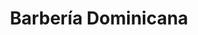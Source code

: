 ---
title: "Barbería Dominicana"
url: /ciudad-autonoma-de-buenos-aires/barberia-dominicana/
shop: peluquería
---